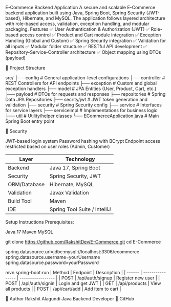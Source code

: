 E-Commerce Backend Application
A secure and scalable E-Commerce backend application built using Java, Spring Boot, Spring Security (JWT-based), Hibernate, and MySQL. The application follows layered architecture with role-based access, validation, exception handling, and modular packaging.
 Features
✅ User Authentication & Authorization (JWT)
✅ Role-based access control
✅ Product and Cart module integration
✅ Exception Handling (Global and Custom)
✅ Spring Security integration
✅ Validation for all inputs
✅ Modular folder structure
✅ RESTful API development
✅ Repository-Service-Controller architecture
✅ Object mapping using DTOs (payload)

📁 Project Structure

src/
├── config              # General application-level configurations
├── controller          # REST Controllers for API endpoints
├── exception           # Custom and global exception handlers
├── model               # JPA Entities (User, Product, Cart, etc.)
├── payload             # DTOs for requests and responses
├── repositories        # Spring Data JPA Repositories
├── secrity/jwt         # JWT token generation and validation
├── security            # Spring Security config
├── service             # Interfaces for service layers
├── serviceimpl         # Implementations for business logic
├── util                # Utility/helper classes
└── ECommerceApplication.java # Main Spring Boot entry point

🔐 Security

JWT-based login system
Password hashing with BCrypt
Endpoint access restricted based on user roles (Admin, Customer)

| Layer        | Technology                   |
| ------------ | ---------------------------- |
| Backend      | Java 17, Spring Boot         |
| Security     | Spring Security, JWT         |
| ORM/Database | Hibernate, MySQL             |
| Validation   | Javax Validation             |
| Build Tool   | Maven                        |
| IDE          | Spring Tool Suite / IntelliJ |

Setup Instructions
Prerequisites:

Java 17
Maven
MySQL

git clone https://github.com/RakshitDev/E-Commerce.git
cd E-Commerce

spring.datasource.url=jdbc:mysql://localhost:3306/ecommerce
spring.datasource.username=yourUsername
spring.datasource.password=yourPassword

mvn spring-boot:run
| Method | Endpoint         | Description       |
| ------ | ---------------- | ----------------- |
| POST   | /api/auth/signup | Register new user |
| POST   | /api/auth/signin | Login and get JWT |
| GET    | /api/products    | View all products |
| POST   | /api/cart/add    | Add item to cart  |

🙌 Author
Rakshit Alagundi
Java Backend Developer
🔗 GitHub



